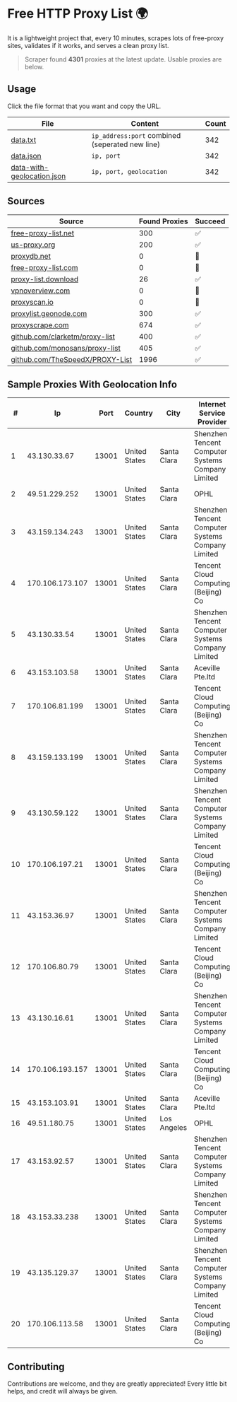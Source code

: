 
# Free HTTP Proxy List 🌍

It is a lightweight project that, every 10 minutes, scrapes lots of free-proxy sites, validates if it works, and serves a clean proxy list.


> Scraper found **4301** proxies at the latest update. Usable proxies are below.

## Usage

Click the file format that you want and copy the URL.


|File|Content|Count|
|----|-------|-----|
|[data.txt](https://raw.githubusercontent.com/themiralay/Proxy-List-World/master/data.txt)|`ip_address:port` combined (seperated new line)|342|
|[data.json](https://raw.githubusercontent.com/themiralay/Proxy-List-World/master/data.json)|`ip, port`|342|
|[data-with-geolocation.json](https://raw.githubusercontent.com/themiralay/Proxy-List-World/master/data-with-geolocation.json)|`ip, port, geolocation`|342|

## Sources

|Source|Found Proxies|Succeed|
|------|-------------|-------|
|[free-proxy-list.net](https://free-proxy-list.net)|300|✅|
|[us-proxy.org](https://www.us-proxy.org)|200|✅|
|[proxydb.net](http://proxydb.net)|0|🚫|
|[free-proxy-list.com](https://free-proxy-list.com/?page=&port=&type%5B%5D=http&type%5B%5D=https&up_time=0&search=Search)|0|🚫|
|[proxy-list.download](https://www.proxy-list.download/HTTP)|26|✅|
|[vpnoverview.com](https://vpnoverview.com/privacy/anonymous-browsing/free-proxy-servers)|0|🚫|
|[proxyscan.io](https://www.proxyscan.io)|0|🚫|
|[proxylist.geonode.com](https://proxylist.geonode.com/api/proxy-list?limit=300&page=1&sort_by=lastChecked&sort_type=desc&protocols=http,https)|300|✅|
|[proxyscrape.com](https://api.proxyscrape.com/v2/?request=displayproxies&protocol=http&timeout=10000&country=all&ssl=all&anonymity=all)|674|✅|
|[github.com/clarketm/proxy-list](https://raw.githubusercontent.com/clarketm/proxy-list/master/proxy-list-raw.txt)|400|✅|
|[github.com/monosans/proxy-list](https://raw.githubusercontent.com/monosans/proxy-list/main/proxies/http.txt)|405|✅|
|[github.com/TheSpeedX/PROXY-List](https://raw.githubusercontent.com/TheSpeedX/PROXY-List/master/http.txt)|1996|✅|


## Sample Proxies With Geolocation Info

|#|Ip|Port|Country|City|Internet Service Provider|
|-|--|----|-------|----|-------------------------|
|1|43.130.33.67|13001|United States|Santa Clara|Shenzhen Tencent Computer Systems Company Limited|
|2|49.51.229.252|13001|United States|Santa Clara|OPHL|
|3|43.159.134.243|13001|United States|Santa Clara|Shenzhen Tencent Computer Systems Company Limited|
|4|170.106.173.107|13001|United States|Santa Clara|Tencent Cloud Computing (Beijing) Co|
|5|43.130.33.54|13001|United States|Santa Clara|Shenzhen Tencent Computer Systems Company Limited|
|6|43.153.103.58|13001|United States|Santa Clara|Aceville Pte.ltd|
|7|170.106.81.199|13001|United States|Santa Clara|Tencent Cloud Computing (Beijing) Co|
|8|43.159.133.199|13001|United States|Santa Clara|Shenzhen Tencent Computer Systems Company Limited|
|9|43.130.59.122|13001|United States|Santa Clara|Shenzhen Tencent Computer Systems Company Limited|
|10|170.106.197.21|13001|United States|Santa Clara|Tencent Cloud Computing (Beijing) Co|
|11|43.153.36.97|13001|United States|Santa Clara|Shenzhen Tencent Computer Systems Company Limited|
|12|170.106.80.79|13001|United States|Santa Clara|Tencent Cloud Computing (Beijing) Co|
|13|43.130.16.61|13001|United States|Santa Clara|Shenzhen Tencent Computer Systems Company Limited|
|14|170.106.193.157|13001|United States|Santa Clara|Tencent Cloud Computing (Beijing) Co|
|15|43.153.103.91|13001|United States|Santa Clara|Aceville Pte.ltd|
|16|49.51.180.75|13001|United States|Los Angeles|OPHL|
|17|43.153.92.57|13001|United States|Santa Clara|Shenzhen Tencent Computer Systems Company Limited|
|18|43.153.33.238|13001|United States|Santa Clara|Shenzhen Tencent Computer Systems Company Limited|
|19|43.135.129.37|13001|United States|Santa Clara|Shenzhen Tencent Computer Systems Company Limited|
|20|170.106.113.58|13001|United States|Santa Clara|Tencent Cloud Computing (Beijing) Co|



## Contributing

Contributions are welcome, and they are greatly appreciated! Every
little bit helps, and credit will always be given.

